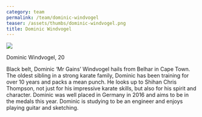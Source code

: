 ```yaml
---
category: team
permalink: /team/dominic-windvogel
teaser: /assets/thumbs/dominic-windvogel.png
title: Dominic Windvogel
---
```


<img src="/assets/img/dominic-windvogel.png" />

Dominic Windvogel, 20

Black belt, Dominic ‘Mr Gains’ Windvogel hails from Belhar in Cape Town. The oldest sibling in a strong karate family, Dominic has been training for over 10 years and packs a mean punch. He looks up to Shihan Chris Thompson, not just for his impressive karate skills, but also for his spirit and character. Dominic was well placed in Germany in 2016 and aims to be in the medals this year. Dominic is studying to be an engineer and enjoys playing guitar and sketching.

<!--
[Questionnare Answers](https://drive.google.com/open?id=1n8tQSu8I6K-iTPj4TMNne4tX-TrvIHevle2sYiQfQ5w)
-->
